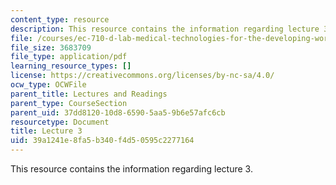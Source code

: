 ```yaml
---
content_type: resource
description: This resource contains the information regarding lecture 3.
file: /courses/ec-710-d-lab-medical-technologies-for-the-developing-world-spring-2010/39a1241e8fa5b340f4d50595c2277164_MITEC_710S10_infecdses_OCW.pdf
file_size: 3683709
file_type: application/pdf
learning_resource_types: []
license: https://creativecommons.org/licenses/by-nc-sa/4.0/
ocw_type: OCWFile
parent_title: Lectures and Readings
parent_type: CourseSection
parent_uid: 37dd8120-10d8-6590-5aa5-9b6e57afc6cb
resourcetype: Document
title: Lecture 3
uid: 39a1241e-8fa5-b340-f4d5-0595c2277164
---
```

This resource contains the information regarding lecture 3.